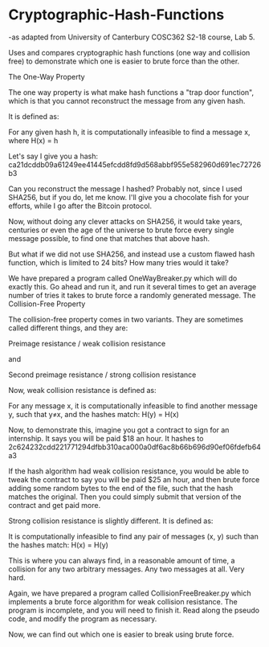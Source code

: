 # Cryptographic-Hash-Functions

-as adapted from University of Canterbury COSC362 S2-18 course, Lab 5.

Uses and compares cryptographic hash functions (one way and collision free) to demonstrate which one is easier to brute force than the other.

The One-Way Property

The one way property is what make hash functions a "trap door function", which is that you cannot reconstruct the message from any given hash.

It is defined as:

For any given hash h, it is computationally infeasible to find a message x, where H(x) = h

Let's say I give you a hash: ca21dcddb09a61249ee41445efcdd8fd9d568abbf955e582960d691ec72726b3

Can you reconstruct the message I hashed? Probably not, since I used SHA256, but if you do, let me know. I'll give you a chocolate fish for your efforts, while I go after the Bitcoin protocol.

Now, without doing any clever attacks on SHA256, it would take years, centuries or even the age of the universe to brute force every single message possible, to find one that matches that above hash.

But what if we did not use SHA256, and instead use a custom flawed hash function, which is limited to 24 bits? How many tries would it take?

We have prepared a program called OneWayBreaker.py which will do exactly this. Go ahead and run it, and run it several times to get an average number of tries it takes to brute force a randomly generated message.
The Collision-Free Property

The collision-free property comes in two variants. They are sometimes called different things, and they are:

Preimage resistance / weak collision resistance

and

Second preimage resistance / strong collision resistance

Now, weak collision resistance is defined as:

For any message x, it is computationally infeasible to find another message y, such that y≠x, and the hashes match: H(y) = H(x)

Now, to demonstrate this, imagine you got a contract to sign for an internship. It says you will be paid $18 an hour. It hashes to 2c624232cdd221771294dfbb310aca000a0df6ac8b66b696d90ef06fdefb64a3

If the hash algorithm had weak collision resistance, you would be able to tweak the contract to say you will be paid $25 an hour, and then brute force adding some random bytes to the end of the file, such that the hash matches the original. Then you could simply submit that version of the contract and get paid more.

Strong collision resistance is slightly different. It is defined as:

It is computationally infeasible to find any pair of messages (x, y) such than the hashes match: H(x) = H(y)

This is where you can always find, in a reasonable amount of time, a collision for any two arbitrary messages. Any two messages at all. Very hard.

Again, we have prepared a program called CollisionFreeBreaker.py which implements a brute force algorithm for weak collision resistance. The program is incomplete, and you will need to finish it. Read along the pseudo code, and modify the program as necessary.

Now, we can find out which one is easier to break using brute force.
